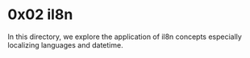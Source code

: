 # 0x02 il8n

In this directory, we explore the application of il8n concepts
especially localizing languages and datetime.
